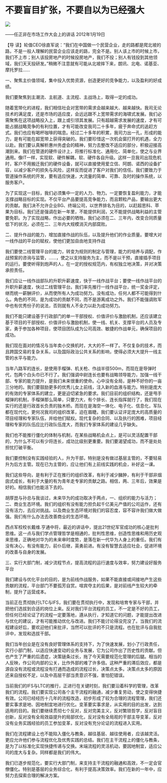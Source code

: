 # 不要盲目扩张，不要自以为已经强大
<img class="pv" src="https://api.visitor.plantree.me/visitor-badge/pv?namespace=plantree.me&key=renzhengfei-speeches/不要盲目扩张不要自以为已经强大.md">


——任正非在市场工作大会上的讲话
2012年1月19日



【导  读】轮值CEO徐直军说：“我们在中国做一个民营企业，走的路都是爬北坡的路，不是一般人理解的民营企业应该走的路，完全不是。别人该上市的时候上市，我们不上市；别人该投房地产的时候投房地产，我们不投；别人有钱投到其他领域，我们天天投研发。”稍微不注意就有可能从北坡摔下来，朗讯、北电、诺基亚、摩托罗拉……



一、聚焦主价值领域，集中投入优势资源，创造更好的竞争能力，以及盈利的好成绩。

我们要聚焦到主潮流、主航道、主流程、主战场上，取得一定的成功。

随着宽带化的进程，我们相信社会对宽带的需求会越来越大、越来越快。我司无论技术的满足度，还是市场的适应度，会远远跟不上宽带需求的海啸式发展。我们必需聚焦在这项战略投入上，跟上或引领其发展。只有超越需求发展的速度，才有可能占据战略竞争的有利位置，才有可能改变我司二十多年，疲于奔命式的追赶方式。我们也应有喝杯咖啡的喘息。经过二十多年的积累，我司力出一孔，形成的能力，是有可能在超宽带上获得突破的。我们要珍惜这一次机会窗打开的机遇，全力以赴。我们要认真解析惠州务虚会的精神，努力去整改不适应的部分，积极迎接高潮到来。我们在管道的硬件设计上，将推行标准化、通用化、简单化，使之与业界通用。像IT一样，实现软、硬件解耦，软、硬件各自升级。这样一旦我司出现危机时，客户不用搬迁我们的硬件设备，就可以直接使用爱立信、阿朗、诺西的设备扩容，以减少客户的损失与风险，这样反而促进了客户对我们的信任。我们要致力于管道操作系统的开发，要有适应快速，大流量的简单、可靠、及时的操作系统，以服务客户。

为了实现这一目标，我们必须集中一定的人力、物力。一定要恢复盈利能力，才能支撑战略目标的实现。不仅平台产品要提高竞争能力，而且颗粒产品，要输出更大的贡献。我们决不允许企业BG、终端公司，以世界排名为目的，以赶超思科、苹果为目标。我们还是强调在新一年里，不能提供利润，又不能提供战略利益的主管要免职。为了实现战略，作出必要的牺牲。我们必须在二、三年内，改变合同质量低下的状况，必须在二、三年内大规模消灭内部腐败。

二、提升作战的能力，增加直接作战的队伍，以及提升他们的作业质量。要增大对一线作战的平台的赋权，使他们更加自由地支持作战

我们要使二线管理平台的能力，转变为规则的制定与管理，能力的培养与调配，作战预案的咨询与监管，……，使之以支持服务为主，而不是以干预，直接插手项目的运行。要使听得到炮声的人，在一定的授权规范内，有权独立地决策，并对决策承担责任。

我们应让一线作战部队的升职升薪速度，快于一线作战平台；要使一线作战平台的升职升薪速度，快过二线管理平台。我们率先推行一线作战平台，统一奖金评定，继而统一薪酬评价，从而使所有人为成功努力。没有成功，任何人都不可能得到什么。角色的不同，是为成功的贡献不同，而不是游离成功之外。我们不能强调败军中也有优秀份子的说法，否则就有人不全力以赴为成功努力。

我们不能只建设基于行政部门的单一干部授权、价值评价与激励机制，还应该建立基于项目的干部授权、价值评价与激励机制，使一线、机关、支撑平台的人员及专家，勇于参加各种项目，使项目团队成为公司高效、敏捷的作战单元，确保项目的成功。

我们现在面对的情况与当年卖小交换机时，大大的不一样了。不仅复杂的技术，而且跨国交易的复杂关系，以及国际政治公共关系的影响，使得必须大大提升一线主管的水平与能力。

当年八路军的连长，是使用手榴弹、机关枪、作战半径500m，而现在是导弹时代，包两个白头巾已不行了。我们强调中尉连长也要有战略领导能力，加强一线干部、专家的能力提升，是我们未来很重的使命。心中没有全局，是种不好你的一亩三分地的。我们要鼓励更多的优秀儿女上前线，注入新的血液与能力。特别是庞大的有效的专家体系的建立，更是迫切紧急的要求。我们目前的组织结构，还是甩手榴弹的机制，手榴弹那么简单，只要力大，有个排长、连长指挥就行了，我们现在实行的还是行政首长负责的独木桥。而现在是海空一体化、电子化、信息化，军队都在现代化，更何况我司的组织改革，迫在眉睫。我们要认证评定庞大的高质量的项目经理和专家队伍，并给他们赋权。现代复杂的合同、以及执行的困难，项目经理和专家的队伍应比行政队伍庞大，而我们专家体系的建设几乎缺失。

我们也不能推行僵化的体制与机制，在某些战略机会点上，是可以灵活配置干部的，为什么不可以有少将连长，成功比级别更重要。我们要渴望成功，而不是处处担忧打破平衡。

我们要控制没有实践经验的人，升为干部，特别是没有做过基层主管的，不要轻易升为后方主管。现在已为主管的，应让他们有上前线实践的机会，补好这一课。

我们这些导向，是有利于正在推行的组织改革，有利于减少臃肿，有利于干部非烟囱式成长，有利于大量的有为青年走专家的贡献之路。相信，两、三年后，效果是好的。相信我们也能活下去的。

胡厚崑与孙总与我谈过，未来华为的成功取决于两点，一、组织的能力与活力；二、商业生态环境。我们的组织有没有能力担负起千亿美元产值的公司运作，还有没有活力，去应对挑战。以及商业生态环境对我们的容忍度，容不容许我们做大做强。我们有什么办法去改善商业的生态环境。

西点军校校长戴维.亨通中将，最近的讲话中，提出21世纪军官成功的核心是批判思维。这一点与我们学点管理哲学是相通的，批判性思维，创造性思维和用历史观来思维，正确地对华为的未来审时度势，是落在新一代华为人身上的重任。我们有没有决心，有没有能力，前仆后继，英勇前进。有没有智慧去适应社会，促进环境的改善与自身的发展。

三、实行大部门制，减少流程节点，提高流程的运行速度与效率，努力建设好服务平台

我们建设与优化平台的目的，是为前线作战服务，如果不能直接或间接地产生这些贡献的流程，平台部门不要孤芳自赏。喧宾夺主的后果，是对前线产生较大的牵制，提升了运营成本。

当前正在贯彻执行LTC与IFS，我们要在贯彻执行中，发现和培育专家与干部，并把他们选拔到合适的岗位上来。反对我们平台流程的员工，不一定是不好的员工，但任何已经论证了的流程一定要落地，遵从执行，才知道它的问题，才能提出改进与优化的建议，才有可能推动优化与改进。我们不能讨论得没完没了。当我们的流程建设好后，要欢迎他们来批评，当然可以批评的不只是流程。也在批评与自我批评中，发现和选拔干部。

我们当年创业是在没有良好管理体系的支持下，为了快速发展，划小了行政责任，实行小部门制，以适应快速变动的业务与发展，它为公司作出了历史性的贡献。但也产生了严重的后遗症，决策链条过长，拖了今天需要规范化管理的后腿。相当的人反映，作公司内部的公关，比作外部的难了许多倍。这种严重的滞后效应，都是源自没有流程或流程没有打通而造成的流程过长，决策点太多。决策点太多的原因还来自授权不足，以及中高层干部当责意识不强，害怕犯错误。

当前我们的IFS与LTC的推行，正进行在关键时刻，我们要沿着科学的管理，改革我们的流程。我们要实现公司各个主干流程的融通，减少重复劳动，使之变得快捷有效。公司已经经历十几年的流程改造，初步形成了较为合理的流程管理，我们还要实事求是地、因地制宜地进行优化。变革要实事求是，从实用的目的出发，达到适用的目的。我们要继续贯彻七个反对，反对完美主义，反对繁琐哲学，反对盲目创新，反对没有全局效益提升的局部优化，反对没有全局观的干部主导变革，反对没有业务实践经验的员工参加变革，反对没有充分论证的流程进入实用。

我们在流程建设上也不能陷入僵化与教条，越往基层、越往使用者，应该越灵活。更应允许他们参与流程优化及优秀实践的总结。我们在主干流程上的僵化与教条，是为了以标准化实现快捷传递与交换。末端流程的灵活机动，要因地制宜，适应公司的庞大与复杂。同样都是我们的伟大。

我们已逐步规范化，要实行大部门制，来支持主干流程的融通和高效，不一定会官僚僵化。特别是基层的业务综合化，有利于提高决策效率。我们在新的一年中，应努力去探索合理的解决方案。

